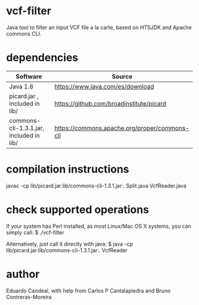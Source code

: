 # vcf-filter
Java tool to filter an input VCF file a la carte, based on HTSJDK and Apache commons CLI.

# dependencies
|Software|Source|
|--------|------|
|Java 1.8|<https://www.java.com/es/download>|
|picard.jar , included in lib/|<https://github.com/broadinstitute/picard>|
|commons-cli-1.3.1.jar, included in lib/|<https://commons.apache.org/proper/commons-cli>|

# compilation instructions
javac -cp lib/picard.jar:lib/commons-cli-1.3.1.jar:. Split.java VcfReader.java

# check supported operations
If your system has Perl installed, as most Linux/Mac OS X systems, you can simply call:
$ ./vcf-filter 

Alternatively, just call it directly with java:
$ java -cp lib/picard.jar:lib/commons-cli-1.3.1.jar:. VcfReader

# author
Eduardo Candeal, with help from Carlos P Cantalapiedra and Bruno Contreras-Moreira
